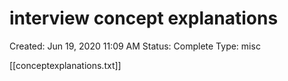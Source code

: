 # interview concept explanations

Created: Jun 19, 2020 11:09 AM
Status: Complete
Type: misc

[[conceptexplanations.txt]]